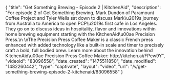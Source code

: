 {
    "title": "Get Something Brewing - Episode 2 | KitchenAid",
    "description": "For episode 2 of Get Something Brewing, Mark Dundon of Paramount Coffee Project and Tyler Wells sat down to discuss Mark\u2019s journey from Australia to America to open PCP\u2019s first cafe in Los Angeles. They go on to discuss ideas in hospitality, flavor and innovations within home brewing equipment starting with the KitchenAid\u00ae Precision Press.\n \nThe Precision Press Coffee Maker is a classic French press enhanced with added technology like a built-in scale and timer to precisely craft a bold, full bodied brew. Learn more about the innovation behind KitchenAid\u00ae Precision Press Coffee Maker: http:\/\/kitchen.ai\/FPew9Y",
    "videoid": "83096558",
    "date_created": "1475511850",
    "date_modified": "1482260442",
    "type": "captivate",
    "layout": "video",
    "url": "\/v\/get-something-brewing-episode-2-kitchenaid\/83096558"
}
